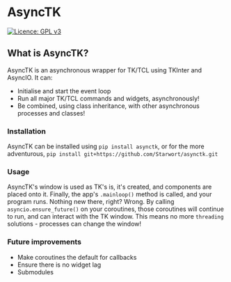 # AsyncTK

[![Licence: GPL v3](https://img.shields.io/badge/Licence-GPL%20v3-blue.svg)](https://www.gnu.org/licenses/gpl-3.0)

## What is AsyncTK?

AsyncTK is an asynchronous wrapper for TK/TCL using TKInter and AsyncIO.
It can:

- Initialise and start the event loop
- Run all major TK/TCL commands and widgets, asynchronously!
- Be combined, using class inheritance, with other asynchronous processes and classes!

### Installation

AsyncTK can be installed using `pip install asynctk`, or for the more adventurous, `pip install git+https://github.com/Starwort/asynctk.git`

### Usage

AsyncTK's window is used as TK's is, it's created, and components are placed onto it. Finally, the app's `.mainloop()` method is called, and your program runs. Nothing new there, right? Wrong. By calling `asyncio.ensure_future()` on your coroutines, those coroutines will continue to run, and can interact with the TK window. This means no more `threading` solutions - processes can change the window!

### Future improvements

- Make coroutines the default for callbacks
- Ensure there is no widget lag
- Submodules